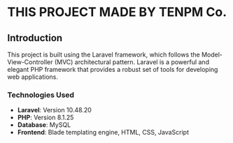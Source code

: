 # THIS PROJECT MADE BY TENPM Co.

## Introduction

This project is built using the Laravel framework, which follows the Model-View-Controller (MVC) architectural pattern. Laravel is a powerful and elegant PHP framework that provides a robust set of tools for developing web applications.

### Technologies Used

-   **Laravel**: Version 10.48.20
-   **PHP**: Version 8.1.25
-   **Database**: MySQL
-   **Frontend**: Blade templating engine, HTML, CSS, JavaScript
